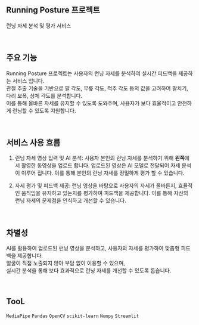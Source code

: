 ## Running Posture 프로젝트

런닝 자세 분석 및 평가 서비스

</br>

## 주요 기능

Running Posture 프로젝트는 사용자의 런닝 자세를 분석하여 실시간 피드백을 제공하는 서비스 입니다.
</br> 관절 추출 기술을 기반으로 팔 각도, 무릎 각도, 척추 각도 등의 값을 고려하여 팔치기, 다리 보폭, 상체 각도를 분석합니다.
</br> 이를 통해 올바른 자세를 유지할 수 있도록 도와주며, 사용자가 보다 효울적이고 안전하게 런닝할 수 있도록 지원합니다.

</br>

## 서비스 사용 흐름

1. 런닝 자세 영상 입력 및 AI 분석: 사용자 본인의 런닝 자세를 분석하기 위해 **왼쪽**에서 촬영한 동영상을 업로드 합니다. 업로드된 영상은 AI 모델로 전달되어 자세 분석이 이루어 집니다. 이를 통해 본인의 런닝 자세를 정밀하게 평가 할 수 있습니다.

2. 자세 평가 및 피드백 제공: 런닝 영상을 바탕으로 사용자의 자세가 올바른지, 효율적인 움직임을 유지하고 있는지를 평가하여 피드백을 제공합니다. 이를 통해 자신의 런닝 자세의 문제점을 인식하고 개선할 수 있습니다.

</br>

## 차별성

AI를 활용하여 업로드된 런닝 영상을 분석하고, 사용자의 자세를 평가하여 맞춤형 피드백을 제공합니다.</br> 얼굴이 직접 노출되지 않아 부담 없이 이용할 수 있으며,</br> 실시간 분석을 통해 보다 효과적으로 런닝 자세를 개선할 수 있도록 돕습니다.

</br>

## TooL

`MediaPipe`  `Pandas`  `OpenCV` `scikit-learn` `Numpy` `Streamlit`
